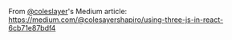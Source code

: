 From [@coleslayer](https://github.com/colesayer)'s Medium article: https://medium.com/@colesayershapiro/using-three-js-in-react-6cb71e87bdf4